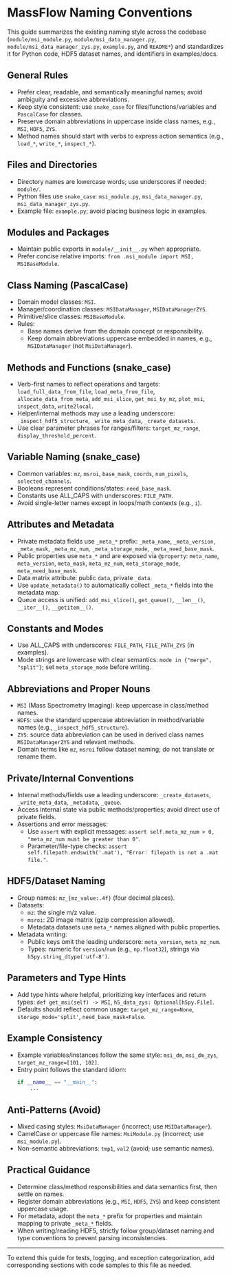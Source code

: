 # MassFlow Naming Conventions

This guide summarizes the existing naming style across the codebase (`module/msi_module.py`, `module/msi_data_manager.py`, `module/msi_data_manager_zys.py`, `example.py`, and `README*`) and standardizes it for Python code, HDF5 dataset names, and identifiers in examples/docs.

## General Rules
- Prefer clear, readable, and semantically meaningful names; avoid ambiguity and excessive abbreviations.
- Keep style consistent: use `snake_case` for files/functions/variables and `PascalCase` for classes.
- Preserve domain abbreviations in uppercase inside class names, e.g., `MSI`, `HDF5`, `ZYS`.
- Method names should start with verbs to express action semantics (e.g., `load_*`, `write_*`, `inspect_*`).

## Files and Directories
- Directory names are lowercase words; use underscores if needed: `module/`.
- Python files use `snake_case`: `msi_module.py`, `msi_data_manager.py`, `msi_data_manager_zys.py`.
- Example file: `example.py`; avoid placing business logic in examples.

## Modules and Packages
- Maintain public exports in `module/__init__.py` when appropriate.
- Prefer concise relative imports: `from .msi_module import MSI, MSIBaseModule`.

## Class Naming (PascalCase)
- Domain model classes: `MSI`.
- Manager/coordination classes: `MSIDataManager`, `MSIDataManagerZYS`.
- Primitive/slice classes: `MSIBaseModule`.
- Rules:
  - Base names derive from the domain concept or responsibility.
  - Keep domain abbreviations uppercase embedded in names, e.g., `MSIDataManager` (not `MsiDataManager`).

## Methods and Functions (snake_case)
- Verb-first names to reflect operations and targets: `load_full_data_from_file`, `load_meta_from_file`, `allocate_data_from_meta`, `add_msi_slice`, `get_msi_by_mz`, `plot_msi`, `inspect_data`, `write2local`.
- Helper/internal methods may use a leading underscore: `_inspect_hdf5_structure`, `_write_meta_data`, `_create_datasets`.
- Use clear parameter phrases for ranges/filters: `target_mz_range`, `display_threshold_percent`.

## Variable Naming (snake_case)
- Common variables: `mz`, `msroi`, `base_mask`, `coords`, `num_pixels`, `selected_channels`.
- Booleans represent conditions/states: `need_base_mask`.
- Constants use ALL_CAPS with underscores: `FILE_PATH`.
- Avoid single-letter names except in loops/math contexts (e.g., `i`).

## Attributes and Metadata
- Private metadata fields use `_meta_*` prefix: `_meta_name`, `_meta_version`, `_meta_mask`, `_meta_mz_num`, `_meta_storage_mode`, `_meta_need_base_mask`.
- Public properties use `meta_*` and are exposed via `@property`: `meta_name`, `meta_version`, `meta_mask`, `meta_mz_num`, `meta_storage_mode`, `meta_need_base_mask`.
- Data matrix attribute: public `data`, private `_data`.
- Use `update_metadata()` to automatically collect `_meta_*` fields into the metadata map.
- Queue access is unified: `add_msi_slice()`, `get_queue()`, `__len__()`, `__iter__()`, `__getitem__()`.

## Constants and Modes
- Use ALL_CAPS with underscores: `FILE_PATH`, `FILE_PATH_ZYS` (in examples).
- Mode strings are lowercase with clear semantics: `mode in {"merge", "split"}`; set `meta_storage_mode` before writing.

## Abbreviations and Proper Nouns
- `MSI` (Mass Spectrometry Imaging): keep uppercase in class/method names.
- `HDF5`: use the standard uppercase abbreviation in method/variable names (e.g., `_inspect_hdf5_structure`).
- `ZYS`: source data abbreviation can be used in derived class names `MSIDataManagerZYS` and relevant methods.
- Domain terms like `mz`, `msroi` follow dataset naming; do not translate or rename them.

## Private/Internal Conventions
- Internal methods/fields use a leading underscore: `_create_datasets`, `_write_meta_data`, `_metadata`, `_queue`.
- Access internal state via public methods/properties; avoid direct use of private fields.
- Assertions and error messages:
  - Use `assert` with explicit messages: `assert self.meta_mz_num > 0, "meta_mz_num must be greater than 0"`.
  - Parameter/file-type checks: `assert self.filepath.endswith('.mat'), "Error: filepath is not a .mat file."`.

## HDF5/Dataset Naming
- Group names: `mz_{mz_value:.4f}` (four decimal places).
- Datasets:
  - `mz`: the single m/z value.
  - `msroi`: 2D image matrix (gzip compression allowed).
  - Metadata datasets use `meta_*` names aligned with public properties.
- Metadata writing:
  - Public keys omit the leading underscore: `meta_version`, `meta_mz_num`.
  - Types: numeric for `version`/`num` (e.g., `np.float32`), strings via `h5py.string_dtype('utf-8')`.

## Parameters and Type Hints
- Add type hints where helpful, prioritizing key interfaces and return types: `def get_msi(self) -> MSI`, `h5_data_zys: Optional[h5py.File]`.
- Defaults should reflect common usage: `target_mz_range=None`, `storage_mode='split'`, `need_base_mask=False`.

## Example Consistency
- Example variables/instances follow the same style: `msi_dm`, `msi_dm_zys`, `target_mz_range=[101, 102]`.
- Entry point follows the standard idiom:
  ```python
  if __name__ == "__main__":
      ...
  ```

## Anti-Patterns (Avoid)
- Mixed casing styles: `MsiDataManager` (incorrect; use `MSIDataManager`).
- CamelCase or uppercase file names: `MsiModule.py` (incorrect; use `msi_module.py`).
- Non-semantic abbreviations: `tmp1`, `val2` (avoid; use semantic names).

## Practical Guidance
- Determine class/method responsibilities and data semantics first, then settle on names.
- Register domain abbreviations (e.g., `MSI`, `HDF5`, `ZYS`) and keep consistent uppercase usage.
- For metadata, adopt the `meta_*` prefix for properties and maintain mapping to private `_meta_*` fields.
- When writing/reading HDF5, strictly follow group/dataset naming and type conventions to prevent parsing inconsistencies.

---
To extend this guide for tests, logging, and exception categorization, add corresponding sections with code samples to this file as needed.